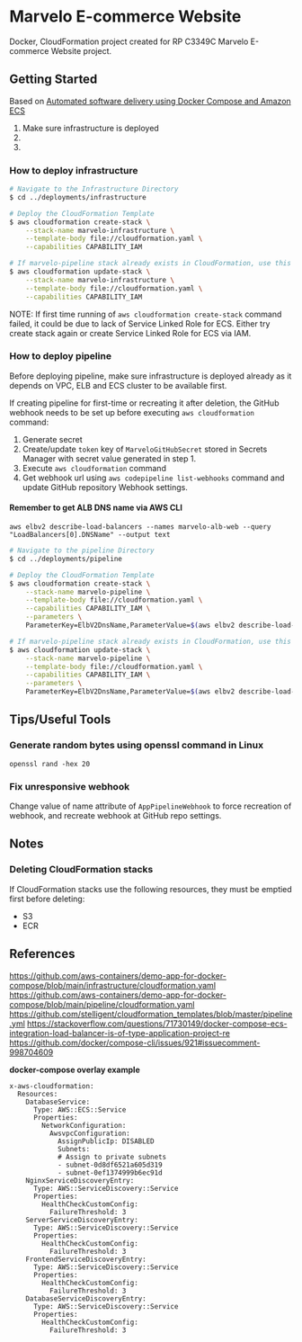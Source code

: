 # Marvelo E-commerce Website

Docker, CloudFormation project created for RP C3349C Marvelo E-commerce Website project.

## Getting Started

Based on [Automated software delivery using Docker Compose and Amazon ECS](https://aws.amazon.com/blogs/containers/automated-software-delivery-using-docker-compose-and-amazon-ecs/)

1. Make sure infrastructure is deployed
2. 
3. 

### How to deploy infrastructure

```bash
# Navigate to the Infrastructure Directory
$ cd ../deployments/infrastructure

# Deploy the CloudFormation Template
$ aws cloudformation create-stack \
    --stack-name marvelo-infrastructure \
    --template-body file://cloudformation.yaml \
    --capabilities CAPABILITY_IAM

# If marvelo-pipeline stack already exists in CloudFormation, use this
$ aws cloudformation update-stack \
    --stack-name marvelo-infrastructure \
    --template-body file://cloudformation.yaml \
    --capabilities CAPABILITY_IAM
```

NOTE: If first time running of `aws cloudformation create-stack` command failed, it could be due to lack of Service Linked Role for ECS. Either try create stack again or create Service Linked Role for ECS via IAM.

### How to deploy pipeline

Before deploying pipeline, make sure infrastructure is deployed already as it depends on VPC, ELB and ECS cluster to be available first.

If creating pipeline for first-time or recreating it after deletion, the GitHub webhook needs to be set up before executing `aws cloudformation` command:

1. Generate secret
2. Create/update `token` key of `MarveloGitHubSecret` stored in Secrets Manager with secret value generated in step 1.
3. Execute `aws cloudformation` command
4. Get webhook url using `aws codepipeline list-webhooks` command and update GitHub repository Webhook settings.

#### Remember to get ALB DNS name via AWS CLI

`aws elbv2 describe-load-balancers --names marvelo-alb-web --query "LoadBalancers[0].DNSName" --output text`

```bash
# Navigate to the pipeline Directory
$ cd ../deployments/pipeline

# Deploy the CloudFormation Template
$ aws cloudformation create-stack \
    --stack-name marvelo-pipeline \
    --template-body file://cloudformation.yaml \
    --capabilities CAPABILITY_IAM \
    --parameters \
    ParameterKey=ElbV2DnsName,ParameterValue=$(aws elbv2 describe-load-balancers --names marvelo-alb-web --query "LoadBalancers[0].DNSName" --output text)

# If marvelo-pipeline stack already exists in CloudFormation, use this
$ aws cloudformation update-stack \
    --stack-name marvelo-pipeline \
    --template-body file://cloudformation.yaml \
    --capabilities CAPABILITY_IAM \
    --parameters \
    ParameterKey=ElbV2DnsName,ParameterValue=$(aws elbv2 describe-load-balancers --names marvelo-alb-web --query "LoadBalancers[0].DNSName" --output text)
```

## Tips/Useful Tools

### Generate random bytes using openssl command in Linux

`openssl rand -hex 20`

### Fix unresponsive webhook

Change value of name attribute of `AppPipelineWebhook` to force recreation of webhook, and recreate webhook at GitHub repo settings.

## Notes

### Deleting CloudFormation stacks

If CloudFormation stacks use the following resources, they must be emptied first before deleting:

- S3
- ECR

## References

https://github.com/aws-containers/demo-app-for-docker-compose/blob/main/infrastructure/cloudformation.yaml
https://github.com/aws-containers/demo-app-for-docker-compose/blob/main/pipeline/cloudformation.yaml
https://github.com/stelligent/cloudformation_templates/blob/master/pipeline.yml
https://stackoverflow.com/questions/71730149/docker-compose-ecs-integration-load-balancer-is-of-type-application-project-re
https://github.com/docker/compose-cli/issues/921#issuecomment-998704609

**docker-compose overlay example**

```
x-aws-cloudformation:
  Resources:
    DatabaseService:
      Type: AWS::ECS::Service
      Properties:
        NetworkConfiguration:
          AwsvpcConfiguration:
            AssignPublicIp: DISABLED
            Subnets:
            # Assign to private subnets
            - subnet-0d8df6521a605d319
            - subnet-0ef1374999b6ec91d
    NginxServiceDiscoveryEntry:
      Type: AWS::ServiceDiscovery::Service
      Properties:
        HealthCheckCustomConfig:
          FailureThreshold: 3
    ServerServiceDiscoveryEntry:
      Type: AWS::ServiceDiscovery::Service
      Properties:
        HealthCheckCustomConfig:
          FailureThreshold: 3
    FrontendServiceDiscoveryEntry:
      Type: AWS::ServiceDiscovery::Service
      Properties:
        HealthCheckCustomConfig:
          FailureThreshold: 3
    DatabaseServiceDiscoveryEntry:
      Type: AWS::ServiceDiscovery::Service
      Properties:
        HealthCheckCustomConfig:
          FailureThreshold: 3
```